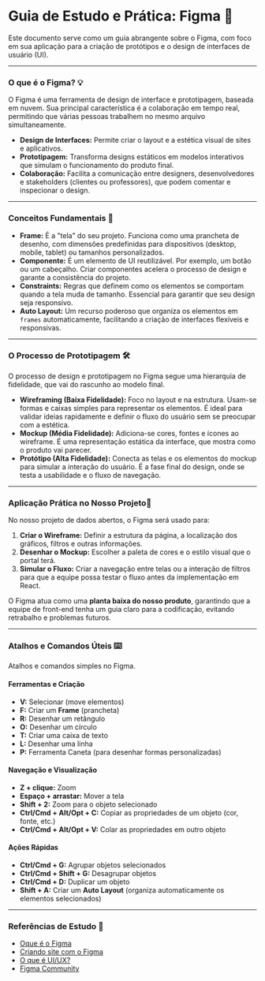 # Guia de Estudo e Prática: Figma 🎨

Este documento serve como um guia abrangente sobre o Figma, com foco em sua aplicação para a criação de protótipos e o design de interfaces de usuário (UI).

---

### O que é o Figma? 💡

O Figma é uma ferramenta de design de interface e prototipagem, baseada em nuvem. Sua principal característica é a colaboração em tempo real, permitindo que várias pessoas trabalhem no mesmo arquivo simultaneamente.

- **Design de Interfaces:** Permite criar o layout e a estética visual de sites e aplicativos.
- **Prototipagem:** Transforma designs estáticos em modelos interativos que simulam o funcionamento do produto final.
- **Colaboração:** Facilita a comunicação entre designers, desenvolvedores e stakeholders (clientes ou professores), que podem comentar e inspecionar o design.

---

### Conceitos Fundamentais 🧭

- **Frame:** É a "tela" do seu projeto. Funciona como uma prancheta de desenho, com dimensões predefinidas para dispositivos (desktop, mobile, tablet) ou tamanhos personalizados.
- **Componente:** É um elemento de UI reutilizável. Por exemplo, um botão ou um cabeçalho. Criar componentes acelera o processo de design e garante a consistência do projeto.
- **Constraints:** Regras que definem como os elementos se comportam quando a tela muda de tamanho. Essencial para garantir que seu design seja responsivo.
- **Auto Layout:** Um recurso poderoso que organiza os elementos em `frames` automaticamente, facilitando a criação de interfaces flexíveis e responsivas.

---

### O Processo de Prototipagem 🛠️

O processo de design e prototipagem no Figma segue uma hierarquia de fidelidade, que vai do rascunho ao modelo final.

- **Wireframing (Baixa Fidelidade):** Foco no layout e na estrutura. Usam-se formas e caixas simples para representar os elementos. É ideal para validar ideias rapidamente e definir o fluxo do usuário sem se preocupar com a estética.
- **Mockup (Média Fidelidade):** Adiciona-se cores, fontes e ícones ao wireframe. É uma representação estática da interface, que mostra como o produto vai parecer.
- **Protótipo (Alta Fidelidade):** Conecta as telas e os elementos do mockup para simular a interação do usuário. É a fase final do design, onde se testa a usabilidade e o fluxo de navegação.

---

### Aplicação Prática no Nosso Projeto🚀

No nosso projeto de dados abertos, o Figma será usado para:

1.  **Criar o Wireframe:** Definir a estrutura da página, a localização dos gráficos, filtros e outras informações.
2.  **Desenhar o Mockup:** Escolher a paleta de cores e o estilo visual que o portal terá.
3.  **Simular o Fluxo:** Criar a navegação entre telas ou a interação de filtros para que a equipe possa testar o fluxo antes da implementação em React.

O Figma atua como uma **planta baixa do nosso produto**, garantindo que a equipe de front-end tenha um guia claro para a codificação, evitando retrabalho e problemas futuros.

---

### Atalhos e Comandos Úteis ⌨️

Atalhos e comandos simples no Figma.

#### **Ferramentas e Criação**

- **V:** Selecionar (move elementos)
- **F:** Criar um **Frame** (prancheta)
- **R:** Desenhar um retângulo
- **O:** Desenhar um círculo
- **T:** Criar uma caixa de texto
- **L:** Desenhar uma linha
- **P:** Ferramenta Caneta (para desenhar formas personalizadas)

#### **Navegação e Visualização**

- **Z + clique:** Zoom
- **Espaço + arrastar:** Mover a tela
- **Shift + 2:** Zoom para o objeto selecionado
- **Ctrl/Cmd + Alt/Opt + C:** Copiar as propriedades de um objeto (cor, fonte, etc.)
- **Ctrl/Cmd + Alt/Opt + V:** Colar as propriedades em outro objeto

#### **Ações Rápidas**

- **Ctrl/Cmd + G:** Agrupar objetos selecionados
- **Ctrl/Cmd + Shift + G:** Desagrupar objetos
- **Ctrl/Cmd + D:** Duplicar um objeto
- **Shift + A:** Criar um **Auto Layout** (organiza automaticamente os elementos selecionados)

---

### Referências de Estudo 📓 

- [Oque é o Figma](https://www.youtube.com/watch?v=oy5_yJLMZXI)
- [Criando site com o Figma](https://www.youtube.com/watch?v=oy5_yJLMZXI)
- [O que é UI/UX?](https://www.youtube.com/watch?v=rbEbsF8o1-8)
- [Figma Community](https://www.figma.com/community)



